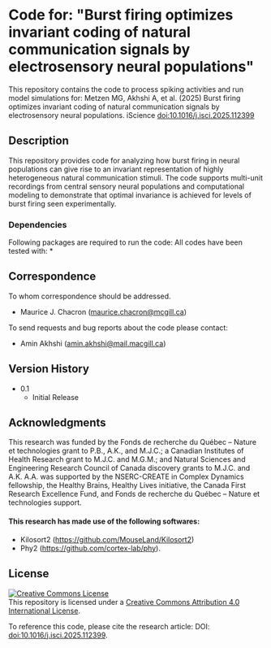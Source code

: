 # Code for: "Burst firing optimizes invariant coding of natural communication signals by electrosensory neural populations"

This repository contains the code to process spiking activities and run model simulations for:
Metzen MG, Akhshi A, et al. (2025) Burst firing optimizes invariant coding of natural communication signals by electrosensory neural populations. iScience [doi:10.1016/j.isci.2025.112399](https://doi.org/10.1016/j.isci.2025.112399)

## Description
This repository provides code for analyzing how burst firing in neural populations can give rise to an invariant representation of highly heterogeneous natural communication stimuli. The code supports multi-unit recordings from central sensory neural populations and computational modeling to demonstrate that optimal invariance is achieved for levels of burst firing seen experimentally.

### Dependencies

Following packages are required to run the code:
All codes have been tested with:
* 

## Correspondence
To whom correspondence should be addressed. 
* Maurice J. Chacron (maurice.chacron@mcgill.ca)

To send requests and bug reports about the code please contact:
* Amin Akhshi (amin.akhshi@mail.macgill.ca)

## Version History

* 0.1
    * Initial Release

## Acknowledgments
This research was funded by the Fonds de recherche du Québec – Nature et technologies grant to P.B., A.K., and M.J.C.; a Canadian Institutes of Health Research grant to M.J.C. and M.G.M.; and Natural Sciences and Engineering Research Council of Canada discovery grants to M.J.C. and A.K. A.A. was supported by the NSERC-CREATE in Complex Dynamics fellowship, the Healthy Brains, Healthy Lives initiative, the Canada First Research Excellence Fund, and Fonds de recherche du Québec – Nature et technologies support.

#### This research has made use of the following softwares:
* Kilosort2 (https://github.com/MouseLand/Kilosort2) 
* Phy2 (https://github.com/cortex-lab/phy).

## License

<a rel="license" href="http://creativecommons.org/licenses/by/4.0/"><img alt="Creative Commons License" style="border-width:0" src="https://i.creativecommons.org/l/by/4.0/88x31.png" /></a><br />This repository is licensed under a <a rel="license" href="http://creativecommons.org/licenses/by/4.0/">Creative Commons Attribution 4.0 International License</a>. 

To reference this code, please cite the research article: DOI: [doi:10.1016/j.isci.2025.112399](https://doi.org/10.1016/j.isci.2025.112399).